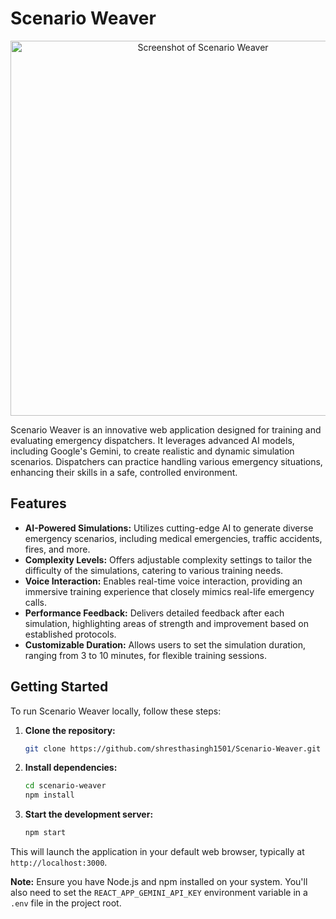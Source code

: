 # Scenario Weaver

<div style="text-align: center">
  <img src="https://raw.githubusercontent.com/shresthasingh1501/Scenario-Weaver/main/public/6aeeb198-39f9-4eb4-b3cf-43731219f7cc.jpeg" alt="Screenshot of Scenario Weaver" width="600"/>
</div>

Scenario Weaver is an innovative web application designed for training and evaluating emergency dispatchers. It leverages advanced AI models, including Google's Gemini, to create realistic and dynamic simulation scenarios. Dispatchers can practice handling various emergency situations, enhancing their skills in a safe, controlled environment.

## Features

- **AI-Powered Simulations:** Utilizes cutting-edge AI to generate diverse emergency scenarios, including medical emergencies, traffic accidents, fires, and more.
- **Complexity Levels:** Offers adjustable complexity settings to tailor the difficulty of the simulations, catering to various training needs.
- **Voice Interaction:** Enables real-time voice interaction, providing an immersive training experience that closely mimics real-life emergency calls.
- **Performance Feedback:** Delivers detailed feedback after each simulation, highlighting areas of strength and improvement based on established protocols.
- **Customizable Duration:** Allows users to set the simulation duration, ranging from 3 to 10 minutes, for flexible training sessions.

## Getting Started

To run Scenario Weaver locally, follow these steps:

1. **Clone the repository:**
    ```bash
    git clone https://github.com/shresthasingh1501/Scenario-Weaver.git
    ```
2. **Install dependencies:**
    ```bash
    cd scenario-weaver
    npm install
    ```
3. **Start the development server:**
    ```bash
    npm start
    ```

This will launch the application in your default web browser, typically at `http://localhost:3000`.

**Note:** Ensure you have Node.js and npm installed on your system. You'll also need to set the `REACT_APP_GEMINI_API_KEY` environment variable in a `.env` file in the project root.
